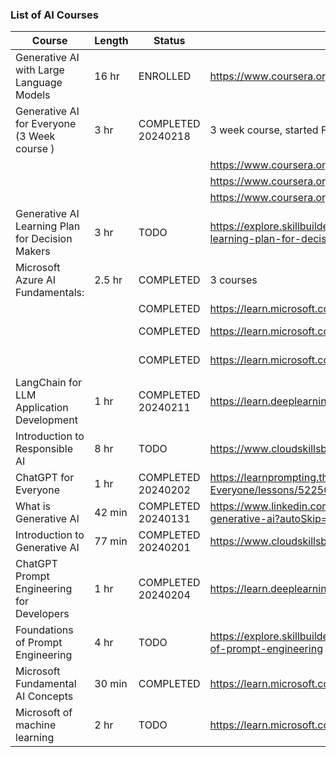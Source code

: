 ### List of AI Courses



| Course | Length | Status | URL | Notes| 
| ----------- | ----------- | ----------- | ----------- |  ----------- | 
| Generative AI with Large Language Models  | 16 hr | ENROLLED | https://www.coursera.org/learn/generative-ai-with-llms/home/week/1 | |
| Generative AI for Everyone (3 Week course )                | 3 hr | COMPLETED 20240218 |3 week course, started Feb-3, Feb-10, Feb-17 | completed week 1,2 |  
| | | | https://www.coursera.org/learn/generative-ai-for-everyone/home/week/1 |  (COMPLETED) | 
| | | | https://www.coursera.org/learn/generative-ai-for-everyone/home/week/2 |  (COMPLETED)  | 
| | | | https://www.coursera.org/learn/generative-ai-for-everyone/home/week/3 |  (COMPLETED) | 
| Generative AI Learning Plan for Decision Makers | 3 hr | TODO | https://explore.skillbuilder.aws/learn/public/learning_plan/view/1909/generative-ai-learning-plan-for-decision-makers | |
| Microsoft Azure AI Fundamentals: | 2.5 hr | COMPLETED | 3 courses | |  
| ||COMPLETED | https://learn.microsoft.com/en-us/training/paths/introduction-generative-ai/ | Generative AI|
| ||COMPLETED | https://learn.microsoft.com/en-us/training/modules/explore-azure-openai/     | Open AI Service |
| ||COMPLETED | https://learn.microsoft.com/en-us/training/modules/responsible-generative-ai/ | Responsible Generative AI |
| LangChain for LLM Application Development | 1 hr | COMPLETED 20240211 |   https://learn.deeplearning.ai/langchain/lesson/1/introduction |  |
| Introduction to Responsible AI            | 8 hr | TODO |  https://www.cloudskillsboost.google/course_templates/554 | |
| ChatGPT for Everyone                      | 1 hr | COMPLETED 20240202  |  https://learnprompting.thinkific.com/courses/take/ChatGPT-for-Everyone/lessons/52250248-introduction | |
| What is Generative AI | 42 min | COMPLETED 20240131| https://www.linkedin.com/learning/what-is-generative-ai/the-importance-of-generative-ai?autoSkip=true&resume=false | |
| Introduction to Generative AI | 77 min | COMPLETED 20240201 |  https://www.cloudskillsboost.google/course_templates/536 | |
| ChatGPT Prompt Engineering for Developers | 1 hr | COMPLETED 20240204 | https://learn.deeplearning.ai/chatgpt-prompt-eng/lesson/1/introduction | |
| Foundations of Prompt Engineering |  4 hr | TODO |  https://explore.skillbuilder.aws/learn/course/external/view/elearning/17763/foundations-of-prompt-engineering |  |
| Microsoft Fundamental AI Concepts |  30 min | COMPLETED |  https://learn.microsoft.com/en-us/training/modules/get-started-ai-fundamentals/|  |
| Microsoft of machine learning |  2 hr  | TODO | https://learn.microsoft.com/en-us/training/modules/fundamentals-machine-learning/ |  |



